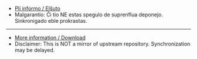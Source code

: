 
- [Pli informo / Elŝuto](../../../subfiles/about.isat.md)
- Malgarantio: Ĉi tio NE estas spegulo de suprenflua deponejo. Sinkronigado eble prokrastas.

-----

- [More information / Download](../../../subfiles/about.isat.md)
- Disclaimer: This is NOT a mirror of upstream repository. Synchronization may be delayed.
